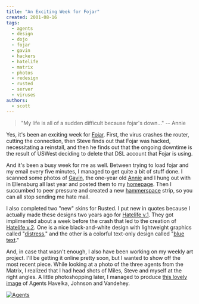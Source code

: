 ```yaml
---
title: "An Exciting Week for Fojar"
created: 2001-08-16
tags:
  - agents
  - design
  - dojo
  - fojar
  - gavin
  - hackers
  - hatelife
  - matrix
  - photos
  - redesign
  - rusted
  - server
  - viruses
authors:
  - scott
---
```


> "My life is all of a sudden difficult because fojar's down..." \-- Annie

Yes, it's been an exciting week for [Fojar](http://www.fojar.com/). First, the virus crashes the router, cutting the connection, then Steve finds out that Fojar was hacked, necessitating a reinstall, and then he finds out that the ongoing downtime is the result of USWest deciding to delete that DSL account that Fojar is using.

And it's been a busy week for me as well. Between trying to load fojar and my email every five minutes, I managed to get quite a bit of stuff done. I scanned some photos of [Gavin](http://spaceninja.local/site-archives/personal/v3/graphics/pals/gavin1.jpg), the one-year old [Annie](http://spaceninja.local/site-archives/personal/v3/graphics/annie/anniegavin.jpg) and I hung out with in Ellensburg all last year and posted them to my [homepage](http://spaceninja.local/home/). Then I succumbed to peer pressure and created a new [hammerspace](http://hammer.spaceninja.com/) strip, so you can all stop sending me hate mail.

I also completed two "new" skins for Rusted. I put new in quotes because I actually made these designs two years ago for [Hatelife v.1](http://spaceninja.local/site-archives/hatelife/v1/hatelife.html). They got implimented about a week before the crash that led to the creation of [Hatelife v.2](http://spaceninja.local/site-archives/kmorg/skins/hatelife.html). One is a nice black-and-white design with lightweight graphics called "[distress](http://spaceninja.local/site-archives/kmorg/skins/distress.html)," and the other is a colorful text-only design called "[blue text](http://spaceninja.local/site-archives/kmorg/skins/bluetext.html)."

And, in case that wasn't enough, I also have been working on my weekly art project. I'll be getting it online pretty soon, but I wanted to show off the most recent piece. While looking at a photo of the three agents from the Matrix, I realized that I had head shots of Miles, Steve and myself at the right angles. A little photoshopping later, I managed to produce [this lovely image](http://www.flickr.com/photos/spaceninja/3114097189/) of Agents Havelka, Johnson and Vandehey.

[![Agents](/images/3114097189_bb53a2b06e.jpg)](http://www.flickr.com/photos/spaceninja/3114097189/)

